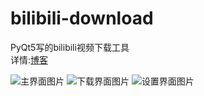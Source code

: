 # bilibili-download
PyQt5写的bilibili视频下载工具  
详情:[博客](https://www.52pojie.cn/thread-1131021-1-1.html)  

![主界面图片](https://attach.52pojie.cn/forum/202003/14/044126x8u63rjz474m8rr3.png)
![下载界面图片](https://attach.52pojie.cn/forum/202003/14/044357l2z0wyaon2be3bkk.png)
![设置界面图片](https://attach.52pojie.cn/forum/202003/14/044403wr3qgkwrmbm1mrvb.png)